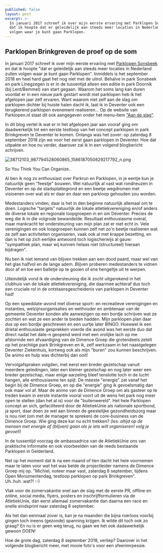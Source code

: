 ```yaml
---
published: false
layout: post
excerpt: >-
  In januari 2017 schreef ik over mijn eerste ervaring met Parklopen Sonsbeek en
  dat ik hoopte dat er geleidelijk aan steeds meer locaties in Nederland zullen
  volgen waar je kunt gaan Parklopen.
---
```

## Parklopen Brinkgreven de proef op de som

In januari 2017 schreef ik over mijn eerste ervaring met  [Parklopen Sonsbeek](https://mzandbelt.github.io/Parklopen-Sonsbeek/) en dat ik hoopte "dat er geleidelijk aan steeds meer locaties in Nederland zullen volgen waar je kunt gaan Parklopen". Inmiddels is het september 2018 en heel hard gaat het nog niet met de uitrol. Behalve in park Sonsbeek en park Linegzegen is er in de tussentijd alleen een editie in park Doornik (bij Lent/Bemmel) van start gegaan. Waarom het soms lang kan duren voordat er in een nieuw park gestart wordt met parklopen heb ik het afgelopen jaar zelf ervaren. Want waarom niet zelf aan de slag om parklopen dichter bij huiste halen dacht ik, laat ik in Deventer ook een terugkerend parklopen evenement realiseren... Op de website van Parklopen.nl staat dit ook aangegeven onder het menu-item ["Aan de slag"](https://www.parklopen.nl/aan-de-slag/).

In dit blog vertel ik wat er in het afgelopen jaar aan vooraf ging om daadwerkelijk tot een eerste testloop van het concept parklopen in park Brinkgreven te Deventer te komen. Onlangs was het zover: op zaterdag 8 september 2018 zijn we voor het eerst gaan parklopen in Deventer. Hoe dat uitpakte en hoe nu verder, daarover zal ik in een volgend blogbericht schrijven. 

![38712103_987794528060865_1586187050829217792_n.png]({{site.baseurl}}/_posts/38712103_987794528060865_1586187050829217792_n.png)


So You Think You Can Organize..

Al ben ik nog zo enthousiast over Parkrun en Parklopen, in je eentje kun je natuurlijk geen "feestje" bouwen. Wel natuurlijk al vast wat rondneuzen in Deventer en op de stadsplattegrond en een beetje wegdromen met visioenen over wat als er daar en daar een parkloop gehouden zou worden.

Medestanders vinden, daar is het in den beginne natuurlijk allemaal om te doen. Logische "targets" natuurlijk de lokale atletiekvereniging en/of anders de diverse lokale en regionale loopgroepen in en om Deventer. Precies de weg die ik in die volgrode bewandelde. Resultaat enthousiasme overal, maar mankracht ter ondersteuning van mijn plan zat er niet echt in. Vele verenigingen en ook loopgroepen kunnen zelf net zo'n beetje realiseren wat ze zelf aan activiteiten organiseren, vaak ook al met krappe bezetting, en dan is het op zich eerlijke antwoord toch logischerwijs al gauw: "sympathiek plan, maar wij kunnen helaas niet (structureel) hieraan bijdragen".

Nu ben ik niet iemand van blijven trekken aan een dood paard, maar wel van het glas halfvol en de lange adem. Blijven proberen medestanders te vidnen door af en toe een balletje op te gooien of ene hengeltje uit te werpen.

Uiteindelijk vond ik de ondersteuning die ik zocht uitgerekend in het clubhuis van de lokale atletiekvereniging, die daarmee achteraf dus toch een cruciale rol in de ontstaansgescheidenis van parklopen in Deventer had!

Op een speeddate-avond met diverse sport- en recreatieve verenigingen en instanties, welzijnsorganisaties en wethouder en ambtenaar van de gemeente Deventer konden alle aanwezigen op een bordje schrijven wat ze zochten en wat ze een ander te bieden hadden. Mijn parklopen plan daar dus op een bordje geschreven en een uurtje later BINGO. Hoeewel ik een drietal enthousiaste gesprekken voerde die avond was het eerste duo dat direct nadat het date-n geopend werd met een vrolijke lach op me afstormde een afvaardiging van de Dimence Groep die grotendeels zetelt op het prachtige park Brinkgreven en ik, zelf werkzaam in het naastgelegen Deventer Ziekenhuis, kortweg ook als mijn "buren" zou kunnen beschrijven. De animo en hulp was dichterbij dan ooit!

Vervolgafspraken volgden, met eerst een breder gezelschap vanuit meerdere geledingen, later een kleiner gezelschap en nog later weer een breder gezelschap, maar enige aarzeling bleef tenslotte toch in de lucht hangen, alle enthousiasme ten spijt. De meeste "energie" zat vanaf het begin bij de Dimence Groep, en op die "energie" ging ik gevoelsmatig dan ook maar vol af. Maar de animo van de Dimence Groep om als gasteer op te treden kwam in eerste instantie vooral voort uit de wens het park nog meer open te stellen (dan het al is) voor de "buitenwereld". Het hele Parklopen concept an sich, gefaciliteerd door de AtletiekUnie als nationale sportbond, ja sport, daar doen ze wel aan binnen de geestelijke gezondheidszorg maar is nou niet (om met de manager te spreken) de core-business van de Dimence Groep. Wie ging deze kar nu echt trekken?
*(les: altijd op de mensen met energie af (blijven) gaan als je iets wilt organiseren! volg je gevoel!)*

In de tussentijd voorzag de ambassadrice van de AtletiekUnie ons van praktische informatie en ook voorbeelden van de reeds bestaande Parklopen in Gelderland.

Net op het moment dat ik na een maand of tien dacht het hele voornemen maar te laten voor wat het was belde de projectleider namens de Dimence Groep mij op. "Michiel, noteer maar vast, zaterdag 8 september, tijdens Open Monumentendag, testloop parklopen op park Brinkgreven".
Uh..huh..wat?! :-)

Vlak voor de zomervakantie snel aan de slag met de eerste PR, offline en online, social media, flyers, posters en inschrijfformulieren via de AtletiekUnie, dan eerst allemaal zomervakantie dan daarna een race en snelle eindsprint naar zaterdag 8 september.

Als het dan eenmaal zover is, kan je na maanden die bijna roerloos voorbij gingen toch ineens (gezonde) spanning krijgen. Ik wilde dit toch ook zo graag? En nu is er geen weg terug, nu gaan we het ook dadawerkelijk gewoon DOEN!

Hoe de grote dag, zaterdag 8 september 2018, verliep?
Daarover in het volgende blogbericht meer, met mooie foto's voor een sfeerimrpessie.
